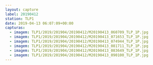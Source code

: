 ```yaml
---
layout: capture
label: 20190412
station: TLP1
date: 2019-04-13 06:07:09+00:00
capturas:
  - imagem: TLP1/2019/201904/20190412/M20190413_060709_TLP_1P.jpg
  - imagem: TLP1/2019/201904/20190412/M20190413_071653_TLP_1P.jpg
  - imagem: TLP1/2019/201904/20190412/M20190413_074944_TLP_1P.jpg
  - imagem: TLP1/2019/201904/20190412/M20190413_081711_TLP_1P.jpg
  - imagem: TLP1/2019/201904/20190412/M20190413_083649_TLP_1P.jpg
  - imagem: TLP1/2019/201904/20190412/M20190413_090100_TLP_1P.jpg
---
```

